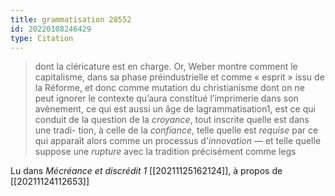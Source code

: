 ```yaml
---
title: grammatisation 28552
id: 20220108246429
type: Citation
---
```


> dont la cléricature est en charge. Or, Weber montre comment le capitalisme, dans sa phase préindustrielle et comme « esprit » issu de la Réforme, et donc comme mutation du christianisme dont on ne peut ignorer le contexte qu’aura constitué l’imprimerie dans son avènement, ce qui est aussi un âge de lagrammatisation1, est ce qui conduit de la question de la *croyance*, tout inscrite quelle est dans une tradi- tion, à celle de la *confiance*, telle quelle est *requise* par ce qui apparaît alors comme un processus d'*innovation* — et telle quelle suppose une *rupture* avec la tradition précisément comme legs

Lu dans *Mécréance et discrédit 1* [[20211125162124]], à propos de [[20211124112653]]